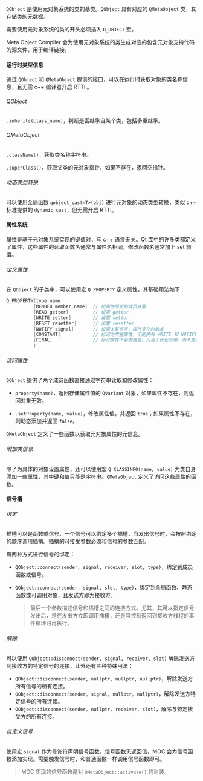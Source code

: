 `QObject` 是使用元对象系统的类的基类。`QObject` 具有对应的 `QMetaObject` 类，其存储类的元数据。

需要使用元对象系统的类的开头必须插入 `Q_OBJECT` 宏。

Meta Object Compiler 会为使用元对象系统的类生成对应的包含元对象支持代码的源文件，用于编译链接。

#### 运行时类型信息

通过 `QObject` 和 `QMetaObject` 提供的接口，可以在运行时获取对象的类名称信息，且无需 c++ 编译器开启 RTTI 。

###### QObject

`.inherits(class_name)`，判断是否继承自某个类，包括多重继承。

###### QMetaObject

`.className()`，获取类名称字符串。

`.superClass()`，获取父类的元对象指针，如果不存在，返回空指针。

###### 动态类型转换

可以使用全局函数 `qobject_cast<T>(obj)` 进行元对象的动态类型转换，类似 c++ 标准提供的 `dynamic_cast`，但无需开启 RTTI。

#### 属性系统

属性是基于元对象系统实现的键值对，与 c++ 语言无关。Qt 库中的许多类都定义了属性，这些属性的读取函数名通常与属性名相同，修改函数名通常加上 set 前缀。

###### 定义属性

在 `QObject` 的子类中，可以使用宏 `Q_PROPERTY` 定义属性，其基础用法如下：

```cpp
Q_PROPERTY(type name
          [MEMBER member_name]	// 将属性绑定到成员变量
          [READ getter]			// 设置 getter
          [WRITE setter]		// 设置 setter
          [RESET resetter]		// 设置 resetter
          [NOTIFY signal]		// 设置关联信号，属性变化时触发
          [CONSTANT]			// 标记为常量属性，不能拥有 WRITE 和 NOTIFY 属性
          [FINAL]				// 标记属性不会被覆盖，只用于优化处理，而不是强制要求
          )
```

###### 访问属性

`QObject` 提供了两个成员函数直接通过字符串读取和修改属性：

* `property(name)`，返回存储属性值的 `QVariant` 对象，如果属性不存在，则返回对象无效。

* `.setProperty(name, value)`，修改属性值，并返回 `true`；如果属性不存在，则动态添加并返回 `false`。

`QMetaObject` 定义了一些函数以获取元对象属性的元信息。

###### 附加类信息

除了为具体的对象设置属性，还可以使用宏 `Q_CLASSINFO(name, value)` 为类自身添加一些属性，其中键和值只能是字符串。`QMetaObject` 定义了访问这些属性的函数。

#### 信号槽

###### 绑定

插槽可以是函数或信号，一个信号可以绑定多个插槽，当发出信号时，会按照绑定的顺序调用插槽。插槽的可接受参数必须和信号的参数匹配。

有两种方式进行信号的绑定：

* `QObject::connect(sender, signal, receiver, slot, type)`，绑定到成员函数或信号。

* `QObject::connect(sender, signal, slot, type)`，绑定到全局函数、静态函数或可调用对象，且发送方即为接收方。

  > 最后一个参数描述信号和插槽之间的连接方式。尤其，其可以指定信号发出后，是在发出方立即调用插槽，还是当控制返回到接收方线程的事件循环时再执行。

###### 解除

可以使用 `QObject::disconnect(sender, signal, receiver, slot)` 解除发送方到接收方的特定信号的连接，此外还有三种特殊用法：

* `QObject::disconnect(sender, nullptr, nullptr, nullptr)`，解除发送方所有信号的所有连接。
* `QObject::disconnect(sender, signal, nullptr, nullptr)`，解除发送方特定信号的所有连接。
* `QObject::disconnect(sender, nullptr, receiver, slot)`，解除与特定接受方的所有连接。

###### 自定义信号

使用宏 `signal` 作为修饰符声明信号函数，信号函数无返回值，MOC 会为信号函数添加实现。需要触发信号时，和普通函数一样调用信号函数即可。

> MOC 实现的信号函数是对 `QMetaObject::activate()` 的封装。

